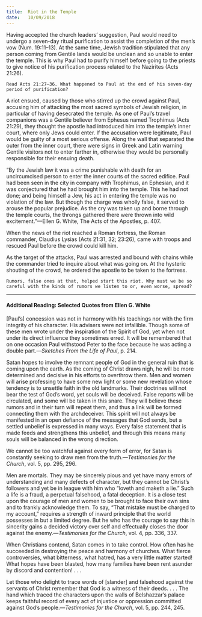 ```yaml
---
title:  Riot in the Temple
date:   10/09/2018
---
```


Having accepted the church leaders’ suggestion, Paul would need to undergo a seven-day ritual purification to assist the completion of the men’s vow (Num. 19:11–13). At the same time, Jewish tradition stipulated that any person coming from Gentile lands would be unclean and so unable to enter the temple. This is why Paul had to purify himself before going to the priests to give notice of his purification process related to the Nazirites (Acts 21:26).

`Read Acts 21:27–36. What happened to Paul at the end of his seven-day period of purification?`

A riot ensued, caused by those who stirred up the crowd against Paul, accusing him of attacking the most sacred symbols of Jewish religion, in particular of having desecrated the temple. As one of Paul’s travel companions was a Gentile believer from Ephesus named Trophimus (Acts 21:29), they thought the apostle had introduced him into the temple’s inner court, where only Jews could enter. If the accusation were legitimate, Paul would be guilty of a most serious offense. Along the wall that separated the outer from the inner court, there were signs in Greek and Latin warning Gentile visitors not to enter farther in, otherwise they would be personally responsible for their ensuing death. 

“By the Jewish law it was a crime punishable with death for an uncircumcised person to enter the inner courts of the sacred edifice. Paul had been seen in the city in company with Trophimus, an Ephesian, and it was conjectured that he had brought him into the temple. This he had not done; and being himself a Jew, his act in entering the temple was no violation of the law. But though the charge was wholly false, it served to arouse the popular prejudice. As the cry was taken up and borne through the temple courts, the throngs gathered there were thrown into wild excitement.”—Ellen G. White, The Acts of the Apostles, p. 407.

When the news of the riot reached a Roman fortress, the Roman commander, Claudius Lysias (Acts 21:31, 32; 23:26), came with troops and rescued Paul before the crowd could kill him.

As the target of the attacks, Paul was arrested and bound with chains while the commander tried to inquire about what was going on. At the hysteric shouting of the crowd, he ordered the apostle to be taken to the fortress.

`Rumors, false ones at that, helped start this riot. Why must we be so careful with the kinds of rumors we listen to or, even worse, spread?`

---

#### Additional Reading: Selected Quotes from Ellen G. White

[Paul’s] concession was not in harmony with his teachings nor with the firm integrity of his character. His advisers were not infallible. Though some of these men wrote under the inspiration of the Spirit of God, yet when not under its direct influence they sometimes erred. It will be remembered that on one occasion Paul withstood Peter to the face because he was acting a double part.—_Sketches From the Life of Paul_, p. 214. 

Satan hopes to involve the remnant people of God in the general ruin that is coming upon the earth. As the coming of Christ draws nigh, he will be more determined and decisive in his efforts to overthrow them. Men and women will arise professing to have some new light or some new revelation whose tendency is to unsettle faith in the old landmarks. Their doctrines will not bear the test of God’s word, yet souls will be deceived. False reports will be circulated, and some will be taken in this snare. They will believe these rumors and in their turn will repeat them, and thus a link will be formed connecting them with the archdeceiver. This spirit will not always be manifested in an open defiance of the messages that God sends, but a settled unbelief is expressed in many ways. Every false statement that is made feeds and strengthens this unbelief, and through this means many souls will be balanced in the wrong direction. 

We cannot be too watchful against every form of error, for Satan is constantly seeking to draw men from the truth.—_Testimonies for the Church_, vol. 5, pp. 295, 296.

Men are mortals. They may be sincerely pious and yet have many errors of understanding and many defects of character, but they cannot be Christ’s followers and yet be in league with him who “loveth and maketh a lie.” Such a life is a fraud, a perpetual falsehood, a fatal deception. It is a close test upon the courage of men and women to be brought to face their own sins and to frankly acknowledge them. To say, “That mistake must be charged to my account,” requires a strength of inward principle that the world possesses in but a limited degree. But he who has the courage to say this in sincerity gains a decided victory over self and effectually closes the door against the enemy.—_Testimonies for the Church_, vol. 4, pp. 336, 337. 

When Christians contend, Satan comes in to take control. How often has he succeeded in destroying the peace and harmony of churches. What fierce controversies, what bitterness, what hatred, has a very little matter started! What hopes have been blasted, how many families have been rent asunder by discord and contention! . . .

Let those who delight to trace words of [slander] and falsehood against the servants of Christ remember that God is a witness of their deeds. . . . The hand which traced the characters upon the walls of Belshazzar’s palace keeps faithful record of every act of injustice or oppression committed against God’s people.—_Testimonies for the Church_, vol. 5, pp. 244, 245. 